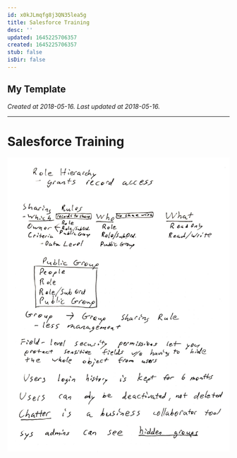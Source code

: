 ```yaml
---
id: x0kJLmqfg8j3QN35lea5g
title: Salesforce Training
desc: ''
updated: 1645225706357
created: 1645225706357
stub: false
isDir: false
---
```

My Template
---

_Created at 2018-05-16._
_Last updated at 2018-05-16._




---

# Salesforce Training


![Salesforce Training.jpg](assets/Salesforce-Training.jpg)

